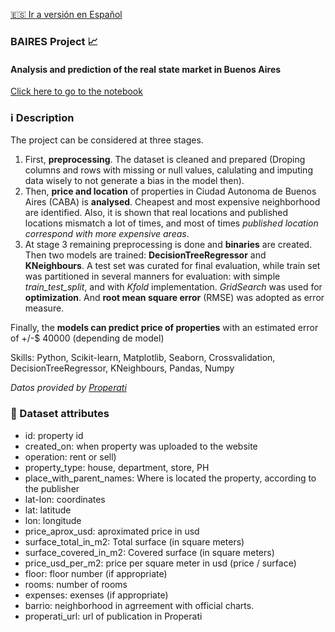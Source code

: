 [:es: Ir a versión en Español](https://github.com/iseka-dev/DataScience-Projects/new/master/BAIRES_project/README.sp.md)

### BAIRES Project   :chart_with_upwards_trend:
#### Analysis and prediction of the real state market in Buenos Aires
[Click here to go to the notebook](https://github.com/iseka-dev/DataScience-Projects/tree/master/BAIRES_project/HousePricing_BsAs.ipynb)

### :information_source: Description 

The project can be considered at three stages.

1. First, **preprocessing**. The dataset is cleaned and prepared (Droping columns and rows with missing or null values, calulating and imputing data wisely to not generate a bias in the model then).
2. Then, **price and location** of properties in Ciudad Autonoma de Buenos Aires (CABA) is **analysed**. Cheapest and most expensive neighborhood are identified. Also, it is shown that real locations and published locations mismatch a lot of times, and most of times *published location correspond with more expensive areas*.
3. At stage 3 remaining preprocessing is done and **binaries** are created. Then two models are trained: **DecisionTreeRegressor** and **KNeighbours**. A test set was curated for final evaluation, while train set was partitioned in several manners for evaluation: with simple *train_test_split*, and with *Kfold* implementation. *GridSearch* was used for **optimization**. And **root mean square error** (RMSE) was adopted as error measure.

Finally, the **models can predict price of properties** with an estimated error of +/-$ 40000 (depending de model)

Skills: Python, Scikit-learn, Matplotlib, Seaborn, Crossvalidation, DecisionTreeRegressor, KNeighbours, Pandas, Numpy

*Datos provided by <a href='https://www.properati.com.ar/data'>Properati</a>*

### :telescope: Dataset attributes

* id: property id
* created_on: when property was uploaded to the website
* operation: rent or sell)
* property_type: house, department, store, PH
* place_with_parent_names: Where is located the property, according to the publisher
* lat-lon: coordinates
* lat: latitude
* lon: longitude
* price_aprox_usd: aproximated price in usd
* surface_total_in_m2: Total surface (in square meters)
* surface_covered_in_m2: Covered surface (in square meters)
* price_usd_per_m2: price per square meter in usd (price / surface)
* floor: floor number (if appropriate)
* rooms: number of rooms
* expenses: exenses (if appropriate)
* barrio: neighborhood in agrreement with official charts.
* properati_url: url of publication in Properati
